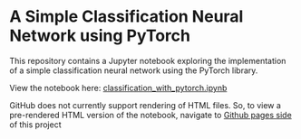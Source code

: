 
# A Simple Classification Neural Network using PyTorch

This repository contains a Jupyter notebook exploring the implementation of a simple classification neural network using the PyTorch library.

View the notebook here: [classification_with_pytorch.ipynb](classification_with_pytorch.ipynb)

GitHub does not currently support rendering of HTML files. So, to view a pre-rendered HTML version of the notebook, navigate to [Github pages side](https://mmakipaa.github.io/clf/) of this project